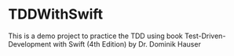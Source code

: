 # TDDWithSwift
This is a demo project to practice the TDD using book Test-Driven-Development with Swift (4th Edition) by Dr. Dominik Hauser
